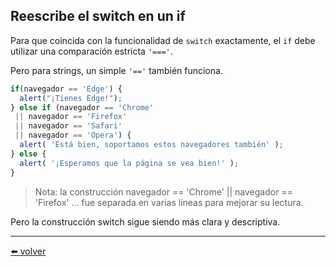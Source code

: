 ## Reescribe el switch en un if

Para que coincida con la funcionalidad de `switch` exactamente, el `if` debe utilizar una comparación estricta `'==='`.

Pero para strings, un simple `'=='` también funciona.

````js
if(navegador == 'Edge') {
  alert("¡Tienes Edge!");
} else if (navegador == 'Chrome'
 || navegador == 'Firefox'
 || navegador == 'Safari'
 || navegador == 'Opera') {
  alert( 'Está bien, soportamos estos navegadores también' );
} else {
  alert( '¡Esperamos que la página se vea bien!' );
}
````

> Nota: la construcción navegador == 'Chrome' || navegador == 'Firefox' … fue separada en varias líneas para mejorar su lectura.

Pero la construcción switch sigue siendo más clara y descriptiva.


---
[⬅️ volver](https://github.com/VictorHugoAguilar/javascript-interview-questions-explained/blob/main/theory/first-steps/14_switch/readme.md#reescribe-el-switch-en-un-if)
